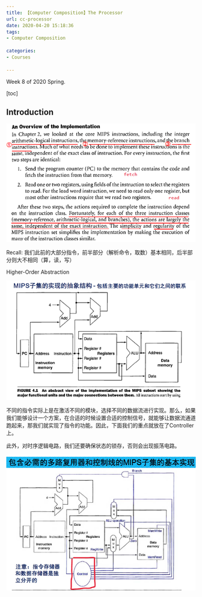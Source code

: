 ```yaml
---
title: 【Computer Composition】The Processor
url: cc-processor
date: 2020-04-20 15:18:36
tags: 
- Computer Composition

categories: 
- Courses

---
```


Week 8 of 2020 Spring.

<!--more-->

[toc]

## Introduction

![](img/04-20-15-22-12.png)

Recall: 我们此前的大部分指令，前半部分（解析命令，取数）基本相同，后半部分则大不相同（算，读，写）

Higher-Order Abstraction

![](img/04-20-15-22-45.png)

不同的指令实际上是在激活不同的模块，选择不同的数据流进行实现。那么，如果我们能够设计一个方案，在合适的时候设置合适的控制信号，就能够让数据流通道跑起来，那我们就实现了指令的功能。因此，下面我们的重点就放在了Controller上。

此外，对时序逻辑电路，我们还要确保状态的锁存，否则会出现振荡电路。

![](img/04-20-15-29-56.png)
